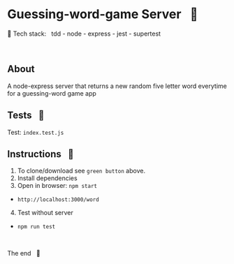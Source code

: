 # Guessing-word-game Server &nbsp; :name_badge:

:baggage_claim: Tech stack: &nbsp; tdd - node - express - jest - supertest

<br/>

## About

A node-express server that returns a new random five letter word everytime for a guessing-word game app

## Tests &nbsp; :traffic_light:

Test: `index.test.js`

## Instructions &nbsp; :pill:

1. To clone/download see `green button` above.
2. Install dependencies
3. Open in browser: `npm start`

- `http://localhost:3000/word`

4. Test without server

- `npm run test`

<br />

The end &nbsp; :100:
